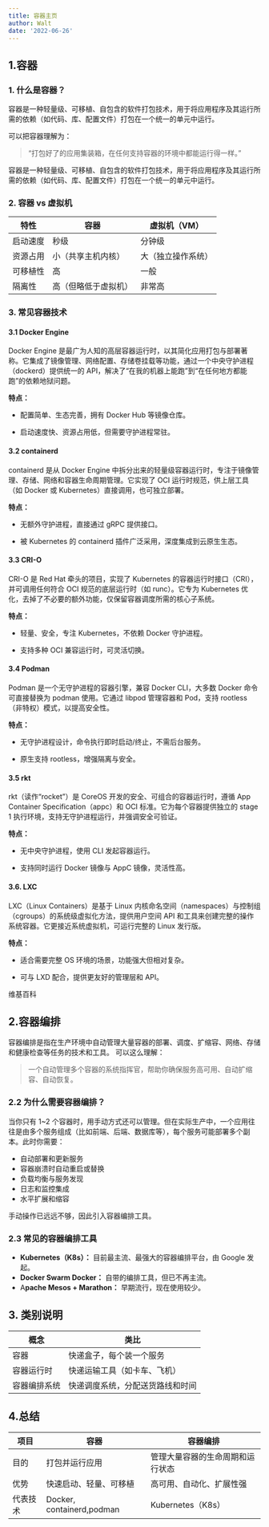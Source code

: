 ```yaml
---
title: 容器主页
author: Walt
date: '2022-06-26'
---
```



## 1.容器

### 1. 什么是容器？

容器是一种轻量级、可移植、自包含的软件打包技术，用于将应用程序及其运行所需的依赖（如代码、库、配置文件）打包在一个统一的单元中运行。

可以把容器理解为：

> “打包好了的应用集装箱，在任何支持容器的环境中都能运行得一样。”

容器是一种轻量级、可移植、自包含的软件打包技术，用于将应用程序及其运行所需的依赖（如代码、库、配置文件）打包在一个统一的单元中运行。

### 2. 容器 vs 虚拟机

| 特性   | 容器         | 虚拟机（VM）   |
| ---- | ---------- | --------- |
| 启动速度 | 秒级         | 分钟级       |
| 资源占用 | 小（共享主机内核）  | 大（独立操作系统） |
| 可移植性 | 高          | 一般        |
| 隔离性  | 高（但略低于虚拟机） | 非常高       |

### 3. 常见容器技术

#### 3.1 Docker Engine

Docker Engine 是最广为人知的高层容器运行时，以其简化应用打包与部署著称。它集成了镜像管理、网络配置、存储卷挂载等功能，通过一个中央守护进程（dockerd）提供统一的 API，解决了“在我的机器上能跑”到“在任何地方都能跑”的依赖地狱问题。

**特点：**

- 配置简单、生态完善，拥有 Docker Hub 等镜像仓库。

- 启动速度快、资源占用低，但需要守护进程常驻。

#### 3.2 containerd

containerd 是从 Docker Engine 中拆分出来的轻量级容器运行时，专注于镜像管理、存储、网络和容器生命周期管理。它实现了 OCI 运行时规范，供上层工具（如 Docker 或 Kubernetes）直接调用，也可独立部署。

**特点：**

- 无额外守护进程，直接通过 gRPC 提供接口。
  
- 被 Kubernetes 的 containerd 插件广泛采用，深度集成到云原生生态。

#### 3.3 CRI-O

CRI-O 是 Red Hat 牵头的项目，实现了 Kubernetes 的容器运行时接口（CRI），并可调用任何符合 OCI 规范的底层运行时（如 runc）。它专为 Kubernetes 优化，去掉了不必要的额外功能，仅保留容器调度所需的核心子系统。

**特点：**

- 轻量、安全，专注 Kubernetes，不依赖 Docker 守护进程。

- 支持多种 OCI 兼容运行时，可灵活切换。

#### 3.4 Podman

Podman 是一个无守护进程的容器引擎，兼容 Docker CLI，大多数 Docker 命令可直接替换为 podman 使用。它通过 libpod 管理容器和 Pod，支持 rootless（非特权）模式，以提高安全性。

**特点：**

- 无守护进程设计，命令执行即时启动/终止，不需后台服务。

- 原生支持 rootless，增强隔离与安全。

#### 3.5 rkt

rkt（读作“rocket”）是 CoreOS 开发的安全、可组合的容器运行时，遵循 App Container Specification（appc）和 OCI 标准。它为每个容器提供独立的 stage 1 执行环境，支持无守护进程运行，并强调安全可验证。

**特点：**

- 无中央守护进程，使用 CLI 发起容器运行。

- 支持同时运行 Docker 镜像与 AppC 镜像，灵活性高。

#### 3.6. LXC

LXC（Linux Containers）是基于 Linux 内核命名空间（namespaces）与控制组（cgroups）的系统级虚拟化方法，提供用户空间 API 和工具来创建完整的操作系统容器。它更接近系统虚拟机，可运行完整的 Linux 发行版。

**特点：**

- 适合需要完整 OS 环境的场景，功能强大但相对复杂。

- 可与 LXD 配合，提供更友好的管理层和 API。

维基百科

## 2.容器编排

容器编排是指在生产环境中自动管理大量容器的部署、调度、扩缩容、网络、存储和健康检查等任务的技术和工具。
可以这么理解：
> 一个自动管理多个容器的系统指挥官，帮助你确保服务高可用、自动扩缩容、自动恢复。

### 2.2 为什么需要容器编排？

当你只有 1~2 个容器时，用手动方式还可以管理。但在实际生产中，一个应用往往是由多个服务组成（比如前端、后端、数据库等），每个服务可能部署多个副本。此时你需要：

- 自动部署和更新服务
- 容器崩溃时自动重启或替换
- 负载均衡与服务发现
- 日志和监控集成
- 水平扩展和缩容

手动操作已远远不够，因此引入容器编排工具。

### 2.3 常见的容器编排工具

- **Kubernetes（K8s）：** 目前最主流、最强大的容器编排平台，由 Google 发起。
- **Docker Swarm Docker：** 自带的编排工具，但已不再主流。
- A**pache Mesos + Marathon：** 早期流行，现在使用较少。

## 3. 类别说明

| 概念     | 类比               |
| ------ | ---------------- |
| 容器     | 快递盒子，每个装一个服务     |
| 容器运行时  | 快递运输工具（如卡车、飞机）   |
| 容器编排系统 | 快递调度系统，分配送货路线和时间 |

## 4.总结

| 项目   | 容器                 | 容器编排             |
| ---- | ------------------ | ---------------- |
| 目的   | 打包并运行应用            | 管理大量容器的生命周期和运行状态 |
| 优势   | 快速启动、轻量、可移植        | 高可用、自动化、扩展性强     |
| 代表技术 | Docker, containerd,podman | Kubernetes（K8s）  |
